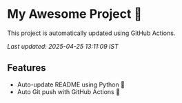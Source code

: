 # My Awesome Project 🚀

This project is automatically updated using GitHub Actions.

_Last updated: 2025-04-25 13:11:09 IST_

## Features
- Auto-update README using Python 🐍
- Auto Git push with GitHub Actions 🤖
